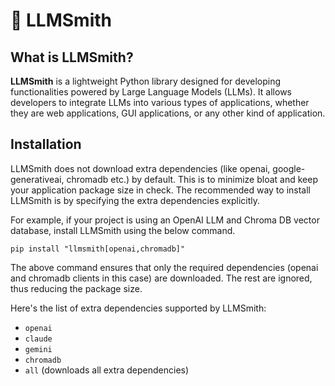 # 🧰 LLMSmith

## What is LLMSmith?

**LLMSmith** is a lightweight Python library designed for developing functionalities powered by Large Language Models (LLMs). It allows developers to integrate LLMs into various types of applications, whether they are web applications, GUI applications, or any other kind of application.

## Installation

LLMSmith does not download extra dependencies (like openai, google-generativeai, chromadb etc.) by default. This is to minimize bloat and keep your application package size in check. The recommended way to install LLMSmith is by specifying the extra dependencies explicitly.

For example, if your project is using an OpenAI LLM and Chroma DB vector database, install LLMSmith using the below command.

```
pip install "llmsmith[openai,chromadb]"
```

The above command ensures that only the required dependencies (openai and chromadb clients in this case) are downloaded. The rest are ignored, thus reducing the package size.

Here's the list of extra dependencies supported by LLMSmith:
- `openai`
- `claude`
- `gemini`
- `chromadb`
- `all` (downloads all extra dependencies)
